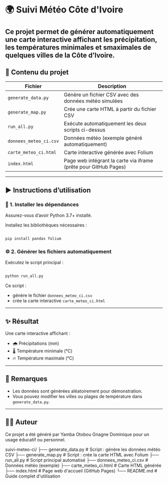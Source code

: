 # 🌍 Suivi Météo Côte d'Ivoire

Ce projet permet de générer automatiquement une carte interactive affichant les précipitation, les températures minimales et smaximales de quelques villes de la Côte d’Ivoire.
---

## 📁 Contenu du projet

| Fichier | Description |
|--------|-------------|
| `generate_data.py` | Génère un fichier CSV avec des données météo simulées |
| `generate_map.py` | Crée une carte HTML à partir du fichier CSV |
| `run_all.py` | Exécute automatiquement les deux scripts ci-dessus |
| `donnees_meteo_ci.csv` | Données météo (exemple généré automatiquement) |
| `carte_meteo_ci.html` | Carte interactive générée avec Folium |
| `index.html` | Page web intégrant la carte via iframe (prête pour GitHub Pages) |

---

## ▶️ Instructions d’utilisation

### 🔧 1. Installer les dépendances

Assurez-vous d’avoir Python 3.7+ installé.

Installez les bibliothèques nécessaires :
```bash

pip install pandas folium

````

### ⚙️ 2. Générer les fichiers automatiquement

Exécutez le script principal :

```bash

python run_all.py
```

Ce script :

* génère le fichier `donnees_meteo_ci.csv`
* crée la carte interactive `carte_meteo_ci.html`



---

## ✨ Résultat

Une carte interactive affichant :

* 🌧️ Précipitations (mm)
* 🌡️ Température minimale (°C)
* 🔥 Température maximale (°C)

---

## 📌 Remarques

* Les données sont générées aléatoirement pour démonstration.
* Vous pouvez modifier les villes ou plages de température dans `generate_data.py`.

---

## 🧑‍💻 Auteur

Ce projet a été généré par Yamba Otobou Gnagne Dominique pour un usage éducatif ou personnel.





suivi-meteo-ci/
├── generate_data.py          # Script : génère les données météo CSV
├── generate_map.py           # Script : crée la carte HTML avec Folium
├── run_all.py                # Script principal automatisé
├── donnees_meteo_ci.csv      # Données météo (exemple)
├── carte_meteo_ci.html       # Carte HTML générée
├── index.html                # Page web d'accueil (GitHub Pages)
└── README.md                 # Guide complet d'utilisation
